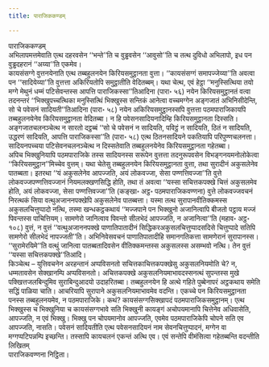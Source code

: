 ```yaml
---
title: पाराजिककण्डम्

---
```

पाराजिककण्डम्  
अभिलापमत्तमेवाति एत्थ दहरवसेन ‘‘भन्ते’’ति च वुड्ढवसेन ‘‘आवुसो’’ति च तत्थ दुविधो अभिलापो, इध पन वुड्ढदहरानं ‘‘अय्या’’ति एकमेव।  
कायसंसग्गे वुत्तनयेनाति एत्थ तब्बहुलनयेन किरियसमुट्ठानता वुत्ता। ‘‘कायसंसग्गं समापज्जेय्या’’ति अवत्वा पन ‘‘सादियेय्या’’ति वुत्तत्ता अकिरियतोपि समुट्ठातीति वेदितब्बम्। यथा चेत्थ, एवं हेट्ठा ‘‘मनुस्सित्थिया तयो मग्गे मेथुनं धम्मं पटिसेवन्तस्स आपत्ति पाराजिकस्सा’’तिआदिना (पारा॰ ५६) नयेन किरियसमुट्ठानतं वत्वा तदनन्तरं ‘‘भिक्खुपच्चत्थिका मनुस्सित्थिं भिक्खुस्स सन्तिकं आनेत्वा वच्चमग्गेन अङ्गजातं अभिनिसीदेन्ति, सो चे पवेसनं सादियती’’तिआदिना (पारा॰ ५८) नयेन अकिरियसमुट्ठानस्सपि वुत्तत्ता पठमपाराजिकायपि तब्बहुलनयेनेव किरियसमुट्ठानता वेदितब्बा। न हि पवेसनसादियनादिम्हि किरियसमुट्ठानता दिस्सति।  
अङ्गजातचलनञ्चेत्थ न सारतो दट्ठब्बं ‘‘सो चे पवेसनं न सादियति, पविट्ठं न सादियति, ठितं न सादियति, उद्धरणं सादियति, आपत्ति पाराजिकस्सा’’ति (पारा॰ ५८) एत्थ ठितनसादियने पकतियापि परिपुण्णचलनत्ता। सादियनपच्चया पटिसेवनचलनञ्चेत्थ न दिस्सतेवाति तब्बहुलनयेनेव किरियसमुट्ठानता गहेतब्बा।  
अपिच भिक्खुनियापि पठमपाराजिके तस्स सादियनस्स सरूपेन वुत्तत्ता तदनुरूपवसेन विभङ्गनयमनोलोकेत्वा ‘‘किरियसमुट्ठान’’मिच्चेव वुत्तम्। यथा चेतेसु तब्बहुलनयेन किरियसमुट्ठानता वुत्ता, तथा सुरादीनं अकुसलेनेव पातब्बता। इतरथा ‘‘यं अकुसलेनेव आपज्जति, अयं लोकवज्जा, सेसा पण्णत्तिवज्जा’’ति वुत्ते लोकवज्जपण्णत्तिवज्जानं नियमलक्खणसिद्धि होति, तथा तं अवत्वा ‘‘यस्सा सचित्तकपक्खे चित्तं अकुसलमेव होति, अयं लोकवज्जा, सेसा पण्णत्तिवज्जा’’ति (कङ्खा॰ अट्ठ॰ पठमपाराजिकवण्णना) वुत्ते लोकवज्जवचनं निरत्थकं सिया वत्थुअजाननपक्खेपि अकुसलेनेव पातब्बत्ता। यस्मा तत्थ सुरापानवीतिक्कमस्स अकुसलचित्तुप्पादो नत्थि, तस्मा खन्धकट्ठकथायं ‘‘मज्जपाने पन भिक्खुनो अजानित्वापि बीजतो पट्ठाय मज्जं पिवन्तस्स पाचित्तियम्। सामणेरो जानित्वाव पिवन्तो सीलभेदं आपज्जति, न अजानित्वा’’ति (महाव॰ अट्ठ॰ १०८) वुत्तं, न वुत्तं ‘‘वत्थुअजाननपक्खे पाणातिपातादीनं सिद्धिकरअकुसलचित्तुप्पादसदिसे चित्तुप्पादे सतिपि सामणेरो सीलभेदं नापज्जती’’ति। अभिनिवेसवचनं पाणातिपातादीहि समानगतिकत्ता सामणेरानं सुरापानस्स। ‘‘सुरामेरयिमे’’ति वत्थुं जानित्वा पातब्बतादिवसेन वीतिक्कमन्तस्स अकुसलस्स असम्भवो नत्थि। तेन वुत्तं ‘‘यस्सा सचित्तकपक्खे’’तिआदि।  
किञ्चेत्थ – युत्तिवचनेन अरहन्तानं अप्पविसनतो सचित्तकाचित्तकपक्खेसु अकुसलनियमोति चे? न, धम्मतावसेन सेक्खानम्पि अप्पविसनतो। अचित्तकपक्खे अकुसलनियमाभावदस्सनत्थं सुपन्तस्स मुखे पक्खित्तजलबिन्दुमिव सुराबिन्दुआदयो उदाहरितब्बा। तब्बहुलनयेन हि अत्थे गहिते पुब्बेनापरं अट्ठकथाय समेति सद्धिं पाळिया चाति। आचरियापि सुरापाने अकुसलनियमाभावमेव वदन्ति। एकच्चे पन किरियसमुट्ठानता पनस्स तब्बहुलनयमेव, न पठमपाराजिके। कथं? कायसंसग्गसिक्खापदं पठमपाराजिकसमुट्ठानम्। एत्थ भिक्खुस्स च भिक्खुनिया च कायसंसग्गभावे सति भिक्खुनी कायङ्गं अचोपयमानापि चित्तेनेव अधिवासेति, आपज्जति, न एवं भिक्खु। भिक्खु पन चोपयमानोव आपज्जति, एवमेव पठमपाराजिकेपि चोपने सति एव आपज्जति, नासति। पवेसनं सादियतीति एत्थ पवेसनसादियनं नाम सेवनचित्तुप्पादनं, मग्गेन वा मग्गप्पटिपन्नम्पि इच्छन्ति। तस्सापि कायचलनं एकन्तं अत्थि एव। एवं सन्तेपि वीमंसित्वा गहेतब्बन्ति वदन्तीति लिखितम्  
पाराजिकवण्णना निट्ठिता।  